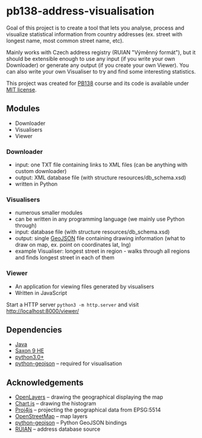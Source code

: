 # pb138-address-visualisation

Goal of this project is to create a tool that lets you analyse, process and visualize statistical information from country addresses (ex. street with longest name, most common street name, etc).

Mainly works with Czech address registry (RUIAN "Výměnný formát"), but it should be extensible enough to use any input (if you write your own Downloader) or generate any output (if you create your own Viewer). You can also write your own Visualiser to try and find some interesting statistics.

This project was created for [PB138](https://is.muni.cz/predmet/fi/jaro2016/PB138) course and its code is available under [MIT license](http://choosealicense.com/licenses/mit/).

## Modules
- Downloader
- Visualisers
- Viewer

### Downloader
- input: one TXT file containing links to XML files (can be anything with custom downloader)
- output: XML database file (with structure resources/db_schema.xsd)
- written in Python

### Visualisers
- numerous smaller modules
- can be written in any programming language (we mainly use Python through)
- input: database file (with structure resources/db_schema.xsd)
- output: single [GeoJSON](http://geojson.org/) file containing drawing information (what to draw on map, ex. point on coordinates lat, lng)
- example Visualiser: longest street in region - walks through all regions and finds longest street in each of them

### Viewer
- An application for viewing files generated by visualisers
- Written in JavaScript

Start a HTTP server `python3 -m http.server` and visit <http://localhost:8000/viewer/>

## Dependencies
- [Java](https://java.com/en/download/)
- [Saxon 9 HE](http://saxon.sourceforge.net/)
- [python3.0+](https://www.python.org/downloads/)
- [python-geojson](https://pypi.python.org/pypi/geojson) – required for visualisation

## Acknowledgements
* [OpenLayers](http://openlayers.org/) – drawing the geographical displaying the map
* [Chart.js](http://www.chartjs.org/) – drawing the histogram
* [Proj4js](http://proj4js.org/) – projecting the geographical data from EPSG:5514
* [OpenStreetMap](https://www.openstreetmap.org/) – map layers
* [python-geojson](https://pypi.python.org/pypi/geojson) – Python GeoJSON bindings
* [RÚIAN](http://www.cuzk.cz/ruian.aspx) – address database source
